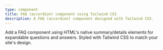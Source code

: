 ```yaml
---
type: component
title: FAQ (accordion) component using Tailwind CSS
description: A FAQ (accordion) component designed with Tailwind CSS.
---
```


Add a FAQ component using HTML's native summary/details elements for expandable questions and answers. Styled with Tailwind CSS to match your site's design.
